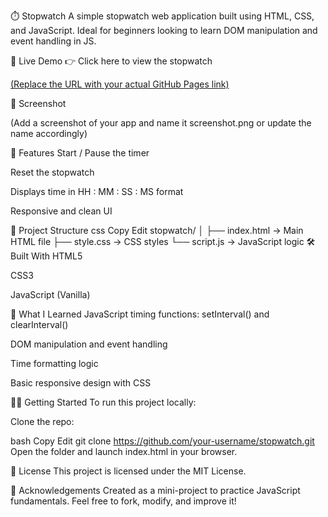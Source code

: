 ⏱️ Stopwatch
A simple stopwatch web application built using HTML, CSS, and JavaScript. Ideal for beginners looking to learn DOM manipulation and event handling in JS.

🔗 Live Demo
👉 Click here to view the stopwatch

[(Replace the URL with your actual GitHub Pages link)](https://dbsstopwatch.netlify.app/)

📸 Screenshot

(Add a screenshot of your app and name it screenshot.png or update the name accordingly)

🚀 Features
Start / Pause the timer

Reset the stopwatch

Displays time in HH : MM : SS : MS format

Responsive and clean UI

📁 Project Structure
css
Copy
Edit
stopwatch/
│
├── index.html     → Main HTML file
├── style.css      → CSS styles
└── script.js      → JavaScript logic
🛠️ Built With
HTML5

CSS3

JavaScript (Vanilla)

🧠 What I Learned
JavaScript timing functions: setInterval() and clearInterval()

DOM manipulation and event handling

Time formatting logic

Basic responsive design with CSS

🧑‍💻 Getting Started
To run this project locally:

Clone the repo:

bash
Copy
Edit
git clone https://github.com/your-username/stopwatch.git
Open the folder and launch index.html in your browser.

📄 License
This project is licensed under the MIT License.

🙌 Acknowledgements
Created as a mini-project to practice JavaScript fundamentals.
Feel free to fork, modify, and improve it!
